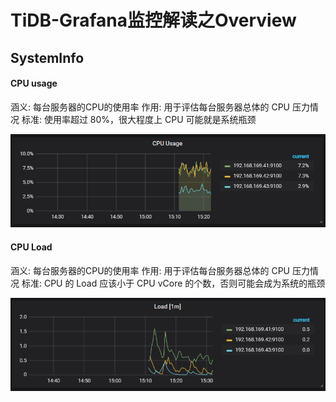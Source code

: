 # TiDB-Grafana监控解读之Overview




## SystemInfo

#### CPU usage
涵义: 每台服务器的CPU的使用率 
作用: 用于评估每台服务器总体的 CPU 压力情况
标准: 使用率超过 80%，很大程度上 CPU 可能就是系统瓶颈  

![image.png](./tidb-overview-pic/cpu_usage.png)

#### CPU Load
涵义: 每台服务器的CPU的使用率 
作用: 用于评估每台服务器总体的 CPU 压力情况
标准: CPU 的 Load 应该小于 CPU vCore 的个数，否则可能会成为系统的瓶颈    

![image.png](./tidb-overview-pic/load.png)

